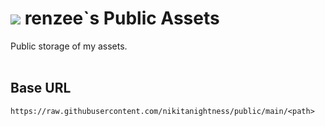 <h1><img src="./logo.png"> renzee`s Public Assets</h1>

Public storage of my assets.<br/><br/>

## Base URL
```
https://raw.githubusercontent.com/nikitanightness/public/main/<path>
```
